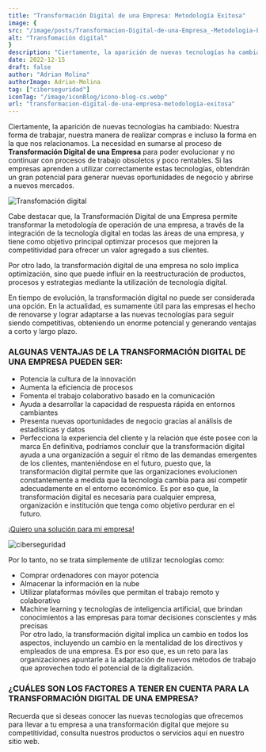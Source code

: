 ```yaml
---
title: "Transformación Digital de una Empresa: Metodología Exitosa"
image: {
src: "/image/posts/Transformacion-Digital-de-una-Empresa_-Metodologia-Exitosa-1024x576.webp",
alt: "Transfomación digital"
}
description: "Ciertamente, la aparición de nuevas tecnologías ha cambiado: Nuestra forma de trabajar, nuestra manera de realizar compras e incluso la forma en la que nos relacionamos. La necesidad en sumarse al proceso de Transformación Digital de una Empresa para poder evolucionar y no continuar con procesos de trabajo obsoletos y poco rentables. Si las empresas aprenden a utilizar correctamente estas tecnologías, obtendrán un gran potencial para generar nuevas oportunidades de negocio y abrirse a nuevos mercados."
date: 2022-12-15
draft: false
author: "Adrian Molina"
authorImage: Adrian-Molina
tag: ["ciberseguridad"]
iconTag: "/image/iconBlog/icono-blog-cs.webp"
url: "transformacion-digital-de-una-empresa-metodologia-exitosa"
---
```


Ciertamente, la aparición de nuevas tecnologías ha cambiado: Nuestra forma de trabajar, nuestra manera de realizar compras e incluso la forma en la que nos relacionamos. La necesidad en sumarse al proceso de **Transformación Digital de una Empresa** para poder evolucionar y no continuar con procesos de trabajo obsoletos y poco rentables. Si las empresas aprenden a utilizar correctamente estas tecnologías, obtendrán un gran potencial para generar nuevas oportunidades de negocio y abrirse a nuevos mercados.

![Transfomación digital](/image/posts/Transformacion-Digital-de-una-Empresa_-Metodologia-Exitosa-1024x576.webp)

Cabe destacar que, la Transformación Digital de una Empresa permite transformar la metodología de operación de una empresa, a través de la integración de la tecnología digital en todas las áreas de una empresa, y tiene como objetivo principal optimizar procesos que mejoren la competitividad para ofrecer un valor agregado a sus clientes.

Por otro lado, la transformación digital de una empresa no solo implica optimización, sino que puede influir en la reestructuración de productos, procesos y estrategias mediante la utilización de tecnología digital.

En tiempo de evolución, la transformación digital no puede ser considerada una opción. En la actualidad, es sumamente útil para las empresas el hecho de renovarse y lograr adaptarse a las nuevas tecnologías para seguir siendo competitivas, obteniendo un enorme potencial y generando ventajas a corto y largo plazo.

### ALGUNAS VENTAJAS DE LA TRANSFORMACIÓN DIGITAL DE UNA EMPRESA PUEDEN SER:
-  Potencia la cultura de la innovación 
-  Aumenta la eficiencia de procesos 
-  Fomenta el trabajo colaborativo basado en la comunicación 
-  Ayuda a desarrollar la capacidad de respuesta rápida en entornos cambiantes 
-  Presenta nuevas oportunidades de negocio gracias al análisis de estadísticas y datos 
-  Perfecciona la experiencia del cliente y la relación que éste posee con la marca 
En definitiva, podríamos concluir que la transformación digital ayuda a una organización a seguir el ritmo de las demandas emergentes de los clientes, manteniéndose en el futuro, puesto que, la transformación digital permite que las organizaciones evolucionen constantemente a medida que la tecnología cambia para así competir adecuadamente en el entorno económico. Es por eso que, la transformación digital es necesaria para cualquier empresa, organización e institución que tenga como objetivo perdurar en el futuro. 

[¡Quiero una solución para mi empresa!](/ciberseguridad)

![ciberseguridad](/image/posts/man-hand-holding-virtual-world-with-internet-connection-metaverse-global-business-marketing-banking-financial-pass-thru-application-technology-concept-scaled-1-.webp)

Por lo tanto, no se trata simplemente de utilizar tecnologías como: 

- Comprar ordenadores con mayor potencia  
- Almacenar la información en la nube 
- Utilizar plataformas móviles que permitan el trabajo remoto y colaborativo 
- Machine learning y tecnologías de inteligencia artificial, que brindan conocimientos a las empresas para tomar decisiones conscientes y más precisas  
Por otro lado, la transformación digital implica un cambio en todos los aspectos, incluyendo un cambio en la mentalidad de los directivos y empleados de una empresa. Es por eso que, es un reto para las organizaciones apuntarle a la adaptación de nuevos métodos de trabajo que aprovechen todo el potencial de la digitalización. 

### ¿CUÁLES SON LOS FACTORES A TENER EN CUENTA PARA LA TRANSFORMACIÓN DIGITAL DE UNA EMPRESA? 
Recuerda que si deseas conocer las nuevas tecnologías que ofrecemos para llevar a tu empresa a una transformación digital que mejore su competitividad, consulta nuestros productos o servicios aquí en nuestro sitio web.
